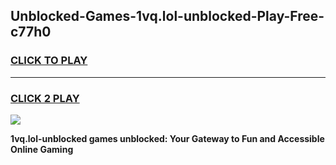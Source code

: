 
## Unblocked-Games-1vq.lol-unblocked-Play-Free-c77h0
<h3>
<a href="https://premium76.site?title=1vq.lol-unblocked&ref=21A">CLICK TO PLAY</a></h3>
<hr>

<h3>
<a href="https://premium76.site?title=1vq.lol-unblocked&ref=21A">CLICK 2 PLAY</a>
  
</h3>

<a href="https://premium76.site?title=1vq.lol-unblocked&ref=21A"><img src="https://clearcache.store/games.png"></a>


**1vq.lol-unblocked games unblocked: Your Gateway to Fun and Accessible Online Gaming**
